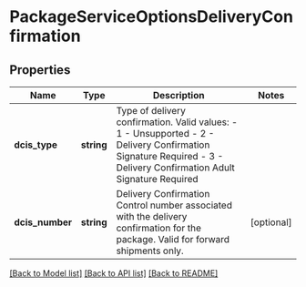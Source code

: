 # PackageServiceOptionsDeliveryConfirmation

## Properties
Name | Type | Description | Notes
------------ | ------------- | ------------- | -------------
**dcis_type** | **string** | Type of delivery confirmation.  Valid values: - 1 - Unsupported - 2 - Delivery Confirmation Signature Required - 3 - Delivery Confirmation Adult Signature Required | 
**dcis_number** | **string** | Delivery Confirmation Control number associated with the delivery confirmation for the package.  Valid for forward shipments only. | [optional] 

[[Back to Model list]](../../README.md#documentation-for-models) [[Back to API list]](../../README.md#documentation-for-api-endpoints) [[Back to README]](../../README.md)

